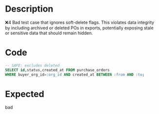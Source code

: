 # Description
❌4 Bad test case that ignores soft-delete flags. This violates data integrity by including archived or deleted POs in exports, potentially exposing stale or sensitive data that should remain hidden.

# Code
```sql
-- SAFE: excludes deleted
SELECT id,status,created_at FROM purchase_orders
WHERE buyer_org_id=:org_id AND created_at BETWEEN :from AND :to;
```

# Expected
bad
